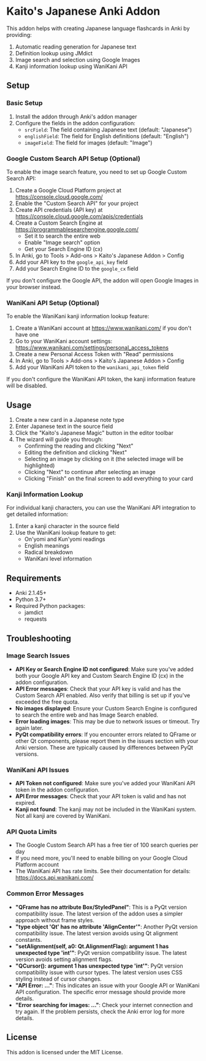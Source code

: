 # Kaito's Japanese Anki Addon

This addon helps with creating Japanese language flashcards in Anki by providing:

1. Automatic reading generation for Japanese text
2. Definition lookup using JMdict
3. Image search and selection using Google Images
4. Kanji information lookup using WaniKani API

## Setup

### Basic Setup

1. Install the addon through Anki's addon manager
2. Configure the fields in the addon configuration:
   - `srcField`: The field containing Japanese text (default: "Japanese")
   - `englishField`: The field for English definitions (default: "English")
   - `imageField`: The field for images (default: "Image")

### Google Custom Search API Setup (Optional)

To enable the image search feature, you need to set up Google Custom Search API:

1. Create a Google Cloud Platform project at https://console.cloud.google.com/
2. Enable the "Custom Search API" for your project
3. Create API credentials (API key) at https://console.cloud.google.com/apis/credentials
4. Create a Custom Search Engine at https://programmablesearchengine.google.com/
   - Set it to search the entire web
   - Enable "Image search" option
   - Get your Search Engine ID (cx)
5. In Anki, go to Tools > Add-ons > Kaito's Japanese Addon > Config
6. Add your API key to the `google_api_key` field
7. Add your Search Engine ID to the `google_cx` field

If you don't configure the Google API, the addon will open Google Images in your browser instead.

### WaniKani API Setup (Optional)

To enable the WaniKani kanji information lookup feature:

1. Create a WaniKani account at https://www.wanikani.com/ if you don't have one
2. Go to your WaniKani account settings: https://www.wanikani.com/settings/personal_access_tokens
3. Create a new Personal Access Token with "Read" permissions
4. In Anki, go to Tools > Add-ons > Kaito's Japanese Addon > Config
5. Add your WaniKani API token to the `wanikani_api_token` field

If you don't configure the WaniKani API token, the kanji information feature will be disabled.

## Usage

1. Create a new card in a Japanese note type
2. Enter Japanese text in the source field
3. Click the "Kaito's Japanese Magic" button in the editor toolbar
4. The wizard will guide you through:
   - Confirming the reading and clicking "Next"
   - Editing the definition and clicking "Next"
   - Selecting an image by clicking on it (the selected image will be highlighted)
   - Clicking "Next" to continue after selecting an image
   - Clicking "Finish" on the final screen to add everything to your card

### Kanji Information Lookup

For individual kanji characters, you can use the WaniKani API integration to get detailed information:

1. Enter a kanji character in the source field
2. Use the WaniKani lookup feature to get:
   - On'yomi and Kun'yomi readings
   - English meanings
   - Radical breakdown
   - WaniKani level information

## Requirements

- Anki 2.1.45+
- Python 3.7+
- Required Python packages:
  - jamdict
  - requests

## Troubleshooting

### Image Search Issues

- **API Key or Search Engine ID not configured**: Make sure you've added both your Google API key and Custom Search Engine ID (cx) in the addon configuration.
- **API Error messages**: Check that your API key is valid and has the Custom Search API enabled. Also verify that billing is set up if you've exceeded the free quota.
- **No images displayed**: Ensure your Custom Search Engine is configured to search the entire web and has Image Search enabled.
- **Error loading images**: This may be due to network issues or timeout. Try again later.
- **PyQt compatibility errors**: If you encounter errors related to QFrame or other Qt components, please report them in the issues section with your Anki version. These are typically caused by differences between PyQt versions.

### WaniKani API Issues

- **API Token not configured**: Make sure you've added your WaniKani API token in the addon configuration.
- **API Error messages**: Check that your API token is valid and has not expired.
- **Kanji not found**: The kanji may not be included in the WaniKani system. Not all kanji are covered by WaniKani.

### API Quota Limits

- The Google Custom Search API has a free tier of 100 search queries per day
- If you need more, you'll need to enable billing on your Google Cloud Platform account
- The WaniKani API has rate limits. See their documentation for details: https://docs.api.wanikani.com/

### Common Error Messages

- **"QFrame has no attribute Box/StyledPanel"**: This is a PyQt version compatibility issue. The latest version of the addon uses a simpler approach without frame styles.
- **"type object 'Qt' has no attribute 'AlignCenter'"**: Another PyQt version compatibility issue. The latest version avoids using Qt alignment constants.
- **"setAlignment(self, a0: Qt.AlignmentFlag): argument 1 has unexpected type 'int'"**: PyQt version compatibility issue. The latest version avoids setting alignment flags.
- **"QCursor(): argument 1 has unexpected type 'int'"**: PyQt version compatibility issue with cursor types. The latest version uses CSS styling instead of cursor changes.
- **"API Error: ..."**: This indicates an issue with your Google API or WaniKani API configuration. The specific error message should provide more details.
- **"Error searching for images: ..."**: Check your internet connection and try again. If the problem persists, check the Anki error log for more details.

## License

This addon is licensed under the MIT License. 